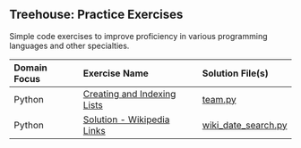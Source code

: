 ## Treehouse: Practice Exercises


Simple code exercises to improve proficiency in various programming languages and other specialties.

| Domain Focus | Exercise Name | Solution File(s) |
| :-- | :-- | :-- |
| Python | [Creating and Indexing Lists](https://teamtreehouse.com/library/practice-creating-and-indexing-lists) | [team.py](team.py) |
| Python | [Solution - Wikipedia Links](https://teamtreehouse.com/library/dates-and-times-in-python/dates-and-times/wikipedia-links) | [wiki_date_search.py](wiki_date_search.py) |
